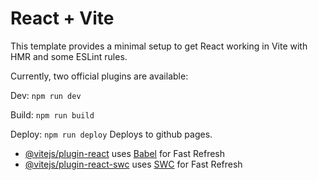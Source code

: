 # React + Vite

This template provides a minimal setup to get React working in Vite with HMR and some ESLint rules.

Currently, two official plugins are available:

Dev: ```npm run dev```


Build: ```npm run build```


Deploy: ```npm run deploy```
Deploys to github pages.



- [@vitejs/plugin-react](https://github.com/vitejs/vite-plugin-react/blob/main/packages/plugin-react/README.md) uses [Babel](https://babeljs.io/) for Fast Refresh
- [@vitejs/plugin-react-swc](https://github.com/vitejs/vite-plugin-react-swc) uses [SWC](https://swc.rs/) for Fast Refresh
